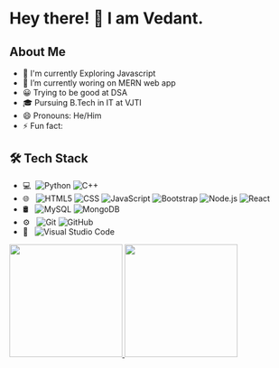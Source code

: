 # Hey there! 👋 I am Vedant.

## About Me

- 🤔  I'm currently Exploring Javascript 
- 🌱 I’m currently woring on MERN web app
- 😀 Trying to be good at DSA
- 🎓 Pursuing B.Tech in IT at VJTI
- 😄 Pronouns: He/Him
- ⚡ Fun fact: 

## 🛠 Tech Stack
- 💻&nbsp;
  ![Python](https://img.shields.io/badge/-Python-333333?style=flat&logo=python)
  ![C++](https://img.shields.io/badge/-C++-333333?style=flat&logo=C%2B%2B&logoColor=00599C)
- 🌐 &nbsp;
  ![HTML5](https://img.shields.io/badge/-HTML5-333333?style=flat&logo=HTML5)
  ![CSS](https://img.shields.io/badge/-CSS-333333?style=flat&logo=CSS3&logoColor=1572B6)
  ![JavaScript](https://img.shields.io/badge/-JavaScript-333333?style=flat&logo=javascript)
  ![Bootstrap](https://img.shields.io/badge/-Bootstrap-333333?style=flat&logo=bootstrap&logoColor=563D7C)
  ![Node.js](https://img.shields.io/badge/-Node.js-333333?style=flat&logo=node.js)
  ![React](https://img.shields.io/badge/-React-333333?style=flat&logo=react)
- 🛢 &nbsp;
  ![MySQL](https://img.shields.io/badge/-MySQL-333333?style=flat&logo=mysql)
  ![MongoDB](https://img.shields.io/badge/-MongoDB-333333?style=flat&logo=mongodb)
 - ⚙️ &nbsp;
  ![Git](https://img.shields.io/badge/-Git-333333?style=flat&logo=git)
  ![GitHub](https://img.shields.io/badge/-GitHub-333333?style=flat&logo=github)
- 🔧 &nbsp;
  ![Visual Studio Code](https://img.shields.io/badge/-Visual%20Studio%20Code-333333?style=flat&logo=visual-studio-code&logoColor=007ACC)

<!--  Github stats And  Most used languages-->
<a href="https://github.com/vdmondkr2002/">
   <img height="200em" src="https://github-readme-stats.vercel.app/api?username=vdmondkr2002&theme=dark&show_icons=true"/>
   <img height="200em" src="https://github-readme-stats.vercel.app/api/top-langs/?username=vdmondkr2002&theme=tokyonight"/>
</a>



